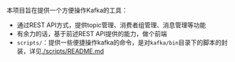 本项目旨在提供一个方便操作Kafka的工具：
- 通过REST API方式，提供topic管理、消费者组管理、消息管理等功能
- 有余力的话，基于前述REST API提供的能力，做个前端
- `scripts/`：提供一些便捷操作kafka的命令，是对`kafka/bin`目录下的脚本的封装，详见[./scripts/README.md](./scripts/README.md)